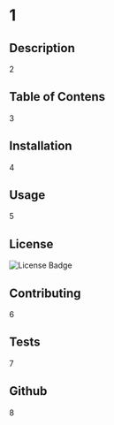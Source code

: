 # 1
## Description
2

## Table of Contens
3

## Installation
4

## Usage
5

## License
![License Badge](https://img.shields.io/badge/License-Apache%202.0-blue)

## Contributing
6

## Tests
7

## Github
8
  